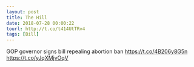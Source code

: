 ```yaml
---
layout: post
title: The Hill
date: 2018-07-28 00:00:22
tourl: http://t.co/t414UtTRv4
tags: [Bill]
---
```

GOP governor signs bill repealing abortion ban https://t.co/4B206y8G5n https://t.co/yJqXMjvOqV